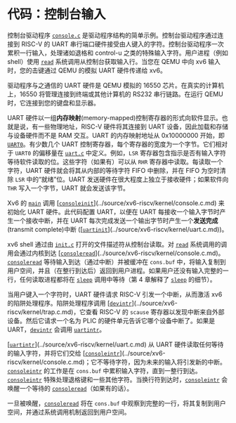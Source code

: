# 代码：控制台输入

控制台驱动程序 [`console.c`](/source/xv6-riscv/kernel/console.c.md) 是驱动程序结构的简单示例。控制台驱动程序通过连接到 RISC-V 的 UART 串行端口硬件接受由人键入的字符。控制台驱动程序一次累积一行输入，处理诸如退格和 control-u 之类的特殊输入字符。用户进程（例如 shell）使用 [`read`](/source/xv6-riscv/user/user.h.md) 系统调用从控制台获取输入行。当您在 QEMU 中向 xv6 输入时，您的击键通过 QEMU 的模拟 UART 硬件传递给 xv6。

驱动程序与之通信的 UART 硬件是 QEMU 模拟的 16550 芯片。在真实的计算机上，16550 将管理连接到终端或其他计算机的 RS232 串行链路。在运行 QEMU 时，它连接到您的键盘和显示器。

UART 硬件以一组**内存映射**(memory-mapped)控制寄存器的形式向软件显示。也就是说，有一些物理地址，RISC-V 硬件将其连接到 UART 设备，因此加载和存储与设备硬件而不是 RAM 交互。UART 的内存映射地址从 0x10000000 开始，即 [`UART0`](/source/xv6-riscv/kernel/memlayout.h.md)。有少数几个 UART 控制寄存器，每个寄存器的宽度为一个字节。它们相对于 `UART0` 的偏移量在 [`uart.c`](/source/xv6-riscv/kernel/uart.c.md) 中定义。例如，`LSR` 寄存器包含指示是否有输入字符等待软件读取的位。这些字符（如果有）可以从 `RHR` 寄存器中读取。每读取一个字符，UART 硬件就会将其从内部的等待字符 FIFO 中删除，并在 FIFO 为空时清除 `LSR` 中的“就绪”位。UART 发送硬件在很大程度上独立于接收硬件；如果软件向 `THR` 写入一个字节，UART 就会发送该字节。

Xv6 的 [`main`](/source/xv6-riscv/user/zombie.c.md) 调用 [[`consoleinit`](/source/xv6-riscv/kernel/defs.h.md)](../source/xv6-riscv/kernel/console.c.md) 来初始化 UART 硬件。此代码配置 UART，以便在 UART 每接收一个输入字节时产生一个接收中断，并在 UART 每次完成发送一个输出字节时产生一个**发送完成**(transmit complete)中断 ([[`uartinit`](/source/xv6-riscv/kernel/defs.h.md)](../source/xv6-riscv/kernel/uart.c.md))。

xv6 shell 通过由 [`init.c`](/source/xv6-riscv/user/init.c.md) 打开的文件描述符从控制台读取。对 [`read`](/source/xv6-riscv/user/user.h.md) 系统调用的调用会通过内核到达 [[`consoleread`](/source/xv6-riscv/kernel/console.c.md)](../source/xv6-riscv/kernel/console.c.md)。[`consoleread`](/source/xv6-riscv/kernel/console.c.md) 等待输入到达（通过中断）并被缓冲在 `cons.buf` 中，将输入复制到用户空间，并且（在整行到达后）返回到用户进程。如果用户还没有输入完整的一行，任何读取进程都将在 [`sleep`](/source/xv6-riscv/user/user.h.md) 调用中等待（第 4 章解释了 [`sleep`](/source/xv6-riscv/user/user.h.md) 的细节）。

当用户键入一个字符时，UART 硬件请求 RISC-V 引发一个中断，从而激活 xv6 的陷阱处理程序。陷阱处理程序调用 [[`devintr`](/source/xv6-riscv/kernel/trap.c.md)](../source/xv6-riscv/kernel/trap.c.md)，它查看 RISC-V 的 `scause` 寄存器以发现中断来自外部设备。然后它请求一个名为 PLIC 的硬件单元告诉它哪个设备中断了。如果是 UART，[`devintr`](/source/xv6-riscv/kernel/trap.c.md) 会调用 [`uartintr`](/source/xv6-riscv/kernel/defs.h.md)。

[[`uartintr`](/source/xv6-riscv/kernel/defs.h.md)](../source/xv6-riscv/kernel/uart.c.md) 从 UART 硬件读取任何等待的输入字符，并将它们交给 [[`consoleintr`](/source/xv6-riscv/kernel/defs.h.md)](../source/xv6-riscv/kernel/console.c.md)；它不等待字符，因为未来的输入将引发新的中断。[`consoleintr`](/source/xv6-riscv/kernel/defs.h.md) 的工作是在 `cons.buf` 中累积输入字符，直到一整行到达。[`consoleintr`](/source/xv6-riscv/kernel/defs.h.md) 特殊处理退格键和一些其他字符。当换行符到达时，[`consoleintr`](/source/xv6-riscv/kernel/defs.h.md) 会唤醒一个等待的 [`consoleread`](/source/xv6-riscv/kernel/console.c.md)（如果有的话）。

一旦被唤醒，[`consoleread`](/source/xv6-riscv/kernel/console.c.md) 将在 `cons.buf` 中观察到完整的一行，将其复制到用户空间，并通过系统调用机制返回到用户空间。